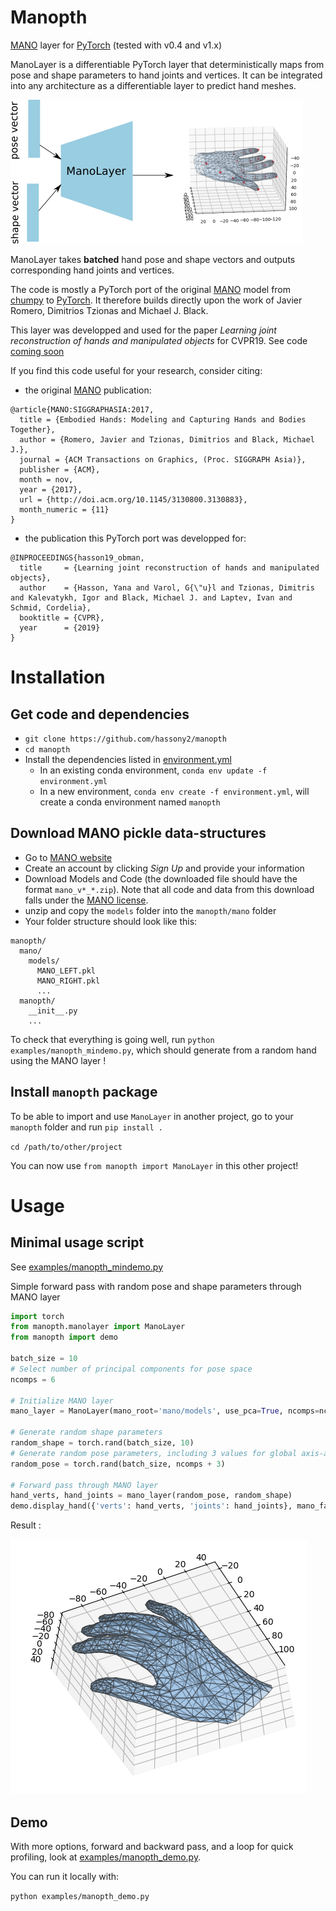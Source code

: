 Manopth
=======

[MANO](http://mano.is.tue.mpg.de) layer for [PyTorch](https://pytorch.org/) (tested with v0.4 and v1.x)

ManoLayer is a differentiable PyTorch layer that deterministically maps from pose and shape parameters to hand joints and vertices.
It can be integrated into any architecture as a differentiable layer to predict hand meshes.

![image](assets/mano_layer.png)

ManoLayer takes **batched** hand pose and shape vectors and outputs corresponding hand joints and vertices.

The code is mostly a PyTorch port of the original [MANO](http://mano.is.tue.mpg.de) model from [chumpy](https://github.com/mattloper/chumpy) to [PyTorch](https://pytorch.org/).
It therefore builds directly upon the work of Javier Romero, Dimitrios Tzionas and Michael J. Black.

This layer was developped and used for the paper *Learning joint reconstruction of hands and manipulated objects* for CVPR19.
See code [coming soon](https://github.com/hassony2/obman)

If you find this code useful for your research, consider citing:

- the original [MANO](http://mano.is.tue.mpg.de) publication:

```
@article{MANO:SIGGRAPHASIA:2017,
  title = {Embodied Hands: Modeling and Capturing Hands and Bodies Together},
  author = {Romero, Javier and Tzionas, Dimitrios and Black, Michael J.},
  journal = {ACM Transactions on Graphics, (Proc. SIGGRAPH Asia)},
  publisher = {ACM},
  month = nov,
  year = {2017},
  url = {http://doi.acm.org/10.1145/3130800.3130883},
  month_numeric = {11}
}
```

- the publication this PyTorch port was developped for:

```
@INPROCEEDINGS{hasson19_obman,
  title     = {Learning joint reconstruction of hands and manipulated objects},
  author    = {Hasson, Yana and Varol, G{\"u}l and Tzionas, Dimitris and Kalevatykh, Igor and Black, Michael J. and Laptev, Ivan and Schmid, Cordelia},
  booktitle = {CVPR},
  year      = {2019}
}
```

# Installation

## Get code and dependencies

- `git clone https://github.com/hassony2/manopth`
- `cd manopth`
- Install the dependencies listed in [environment.yml](environment.yml)
  - In an existing conda environment, `conda env update -f environment.yml`
  - In a new environment, `conda env create -f environment.yml`, will create a conda environment named `manopth`

## Download MANO pickle data-structures

- Go to [MANO website](http://mano.is.tue.mpg.de/)
- Create an account by clicking *Sign Up* and provide your information
- Download Models and Code (the downloaded file should have the format `mano_v*_*.zip`). Note that all code and data from this download falls under the [MANO license](http://mano.is.tue.mpg.de/license).
- unzip and copy the `models` folder into the `manopth/mano` folder
- Your folder structure should look like this:
```
manopth/
  mano/
    models/
      MANO_LEFT.pkl
      MANO_RIGHT.pkl
      ...
  manopth/
    __init__.py
    ...
```

To check that everything is going well, run `python examples/manopth_mindemo.py`, which should generate from a random hand using the MANO layer !

## Install `manopth` package

To be able to import and use `ManoLayer` in another project, go to your `manopth` folder and run `pip install .`


`cd /path/to/other/project`

You can now use `from manopth import ManoLayer` in this other project!

# Usage 

## Minimal usage script

See [examples/manopth_mindemo.py](examples/manopth_mindemo.py)

Simple forward pass with random pose and shape parameters through MANO layer

```python
import torch
from manopth.manolayer import ManoLayer
from manopth import demo

batch_size = 10
# Select number of principal components for pose space
ncomps = 6

# Initialize MANO layer
mano_layer = ManoLayer(mano_root='mano/models', use_pca=True, ncomps=ncomps)

# Generate random shape parameters
random_shape = torch.rand(batch_size, 10)
# Generate random pose parameters, including 3 values for global axis-angle rotation
random_pose = torch.rand(batch_size, ncomps + 3)

# Forward pass through MANO layer
hand_verts, hand_joints = mano_layer(random_pose, random_shape)
demo.display_hand({'verts': hand_verts, 'joints': hand_joints}, mano_faces=mano_layer.th_faces)
```

Result :

![random hand](assets/random_hand.png)

## Demo 

With more options, forward and backward pass, and a loop for quick profiling, look at [examples/manopth_demo.py](examples/manopth_demo.py).

You can run it locally with:

`python examples/manopth_demo.py`


